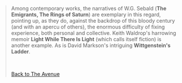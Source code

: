 > Among contemporary works, the narratives of W.G. Sebald (**The
> Emigrants, The Rings of Saturn**) are exemplary in this regard,
> pointing up, as they do, against the backdrop of this bloody century
> (and with an apercu of others), the enormous difficulty of fixing
> experience, both personal and collective. Keith Waldrop\'s harrowing
> memoir **Light While There Is Light** (which calls itself fiction) is
> another example. As is David Markson\'s intriguing **Wittgenstein\'s
> Ladder**.
>
>  
>
> [Back to The Avenue](hunt.html)

